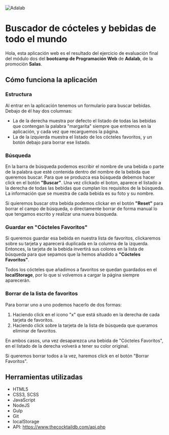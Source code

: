 ![Adalab](https://beta.adalab.es/resources/images/adalab-logo-155x61-bg-white.png)

# Buscador de cócteles y bebidas de todo el mundo

Hola, esta aplicación web es el resultado del ejercicio de evaluación final del módulo dos del **bootcamp de Programación Web** de **Adalab**, de la promoción **Salas**.

## Cómo funciona la aplicación

### Estructura

Al entrar en la aplicación tenemos un formulario para buscar bebidas. Debajo de él hay dos columnas:

- La de la derecha muestra por defecto el listado de todas las bebidas que contengan la palabra "margarita" siempre que entremos en la aplicación, y cada vez que recarguemos la página.
- La de la izquierda muestra el listado de los cócteles favoritos, y un botón debajo para borrar ese listado.

### Búsqueda

En la barra de búsqueda podemos escribir el nombre de una bebida o parte de la palabra que esté contenida dentro del nombre de la bebida que queremos buscar. Para que se produzca esa búsqueda debemos hacer click en el botón **"Buscar"**. Una vez clickado el boton, aparece el listado a la derecha de todas las bebidas que cumplan los requisitos de la búsqueda. La información que se muestra de cada bebida es su foto y su nombre.

Si quieremos buscar otra bebida podemos clickar en el botón **"Reset"** para borrar el campo de búsqueda, o directamente borrar de forma manual lo que tengamos escrito y realizar una nueva búsqueda.

### Guardar en "Cócteles Favoritos"

Si queremos guardar esa bebida en nuestra lista de favoritos, clickaremos sobre su tarjeta y aparecerá duplicada en la columna de la izquerda. Entonces, la tarjeta de la bebida invertirá sus colores en la lista de búsqueda para que sepamos que la hemos añadido a **"Cócteles Favoritos"**.

Todos los cócteles que añadimos a favoritos se quedan guardados en el **localStorage**, por lo que si volvemos a cargar la página siempre aparecerán.

### Borrar de la lista de favoritos

Para borrar uno a uno podemos hacerlo de dos formas:

1. Haciendo click en el icono "x" que está situado en la derecha de cada tarjeta de favoritos.
2. Haciendo click sobre la tarjeta de la lista de búsqueda que queramos eliminar de favoritos.

En ambos casos, una vez desaparezca una bebida de "Cócteles Favoritos", en el listado de la derecha volverá a tener su color original.

Si queremos borrar todos a la vez, haremos click en el botón "Borrar Favoritos".

## Herramientas utilizadas

- HTML5
- CSS3, SCSS
- JavaScript
- NodeJS
- Gulp
- Git
- localStorage
- API: https://www.thecocktaildb.com/api.php
